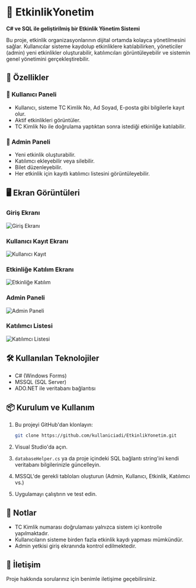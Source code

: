 # 🎉 EtkinlikYonetim

**C# ve SQL ile geliştirilmiş bir Etkinlik Yönetim Sistemi**

Bu proje, etkinlik organizasyonlarının dijital ortamda kolayca yönetilmesini sağlar. Kullanıcılar sisteme kaydolup etkinliklere katılabilirken, yöneticiler (admin) yeni etkinlikler oluşturabilir, katılımcıları görüntüleyebilir ve sistemin genel yönetimini gerçekleştirebilir.

## 🚀 Özellikler

### 👤 Kullanıcı Paneli
- Kullanıcı, sisteme TC Kimlik No, Ad Soyad, E-posta gibi bilgilerle kayıt olur.
- Aktif etkinlikleri görüntüler.
- TC Kimlik No ile doğrulama yaptıktan sonra istediği etkinliğe katılabilir.

### 🔐 Admin Paneli
- Yeni etkinlik oluşturabilir.
- Katılımcı ekleyebilir veya silebilir.
- Bilet düzenleyebilir.
- Her etkinlik için kayıtlı katılımcı listesini görüntüleyebilir.

## 🖥️ Ekran Görüntüleri

### Giriş Ekranı
![Giriş Ekranı](login.png)

### Kullanıcı Kayıt Ekranı
![Kullanıcı Kayıt](user_register.png)

### Etkinliğe Katılım Ekranı
![Etkinliğe Katılım](event_register.png)

### Admin Paneli
![Admin Paneli](admin_panel.png)

### Katılımcı Listesi
![Katılımcı Listesi](shows_members.png)

## 🛠️ Kullanılan Teknolojiler

- C# (Windows Forms)
- MSSQL (SQL Server)
- ADO.NET ile veritabanı bağlantısı

## 📦 Kurulum ve Kullanım

1. Bu projeyi GitHub'dan klonlayın:
   ```bash
   git clone https://github.com/kullaniciadi/EtkinlikYonetim.git
   ```

2. Visual Studio'da açın.

3. `databaseHelper.cs` ya da proje içindeki SQL bağlantı string'ini kendi veritabanı bilgilerinizle güncelleyin.

4. MSSQL'de gerekli tabloları oluşturun (Admin, Kullanıcı, Etkinlik, Katılımcı vs.)

5. Uygulamayı çalıştırın ve test edin.

## 📌 Notlar
- TC Kimlik numarası doğrulaması yalnızca sistem içi kontrolle yapılmaktadır.
- Kullanıcıların sisteme birden fazla etkinlik kaydı yapması mümkündür.
- Admin yetkisi giriş ekranında kontrol edilmektedir.

## 📧 İletişim

Proje hakkında sorularınız için benimle iletişime geçebilirsiniz.
